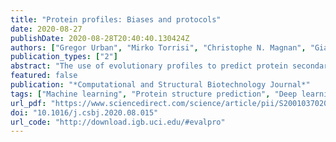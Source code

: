 ```yaml
---
title: "Protein profiles: Biases and protocols"
date: 2020-08-27
publishDate: 2020-08-28T20:40:40.130424Z
authors: ["Gregor Urban", "Mirko Torrisi", "Christophe N. Magnan", "Gianluca Pollastri", "Pierre Baldi"]
publication_types: ["2"]
abstract: "The use of evolutionary profiles to predict protein secondary structure, as well as other protein structural features, has been standard practice since the 1990s. Using profiles in the input of such predictors, in place or in addition to the sequence itself, leads to significantly more accurate predictions. While profiles can enhance structural signals, their role remains somewhat surprising as proteins do not use profiles when folding in vivo. Furthermore, the same sequence-based redundancy reduction protocols initially derived to train and evaluate sequence-based predictors, have been applied to train and evaluate profile-based predictors. This can lead to unfair comparisons since profiles may facilitate the bleeding of information between training and test sets. Here we use the extensively studied problem of secondary structure prediction to better evaluate the role of profiles and show that: (1) high levels of profile similarity between training and test proteins are observed when using standard sequence-based redundancy protocols; (2) the gain in accuracy for profile-based predictors, over sequence-based predictors, strongly relies on these high levels of profile similarity between training and test proteins; and (3) the overall accuracy of a profile-based predictor on a given protein dataset provides a biased measure when trying to estimate the actual accuracy of the predictor, or when comparing it to other predictors. We show, however, that this bias can be mitigated by implementing a new protocol (EVALpro) which evaluates the accuracy of profile-based predictors as a function of the profile similarity between training and test proteins. Such a protocol not only allows for a fair comparison of the predictors on equally hard or easy examples, but also reduces the impact of choosing a given similarity cutoff when selecting test proteins. The EVALpro program is available in the SCRATCH suite ( www.scratch.proteomics.ics.uci.edu) and can be downloaded at: http://download.igb.uci.edu/#evalpro."
featured: false
publication: "*Computational and Structural Biotechnology Journal*"
tags: ["Machine learning", "Protein structure prediction", "Deep learning"]
url_pdf: "https://www.sciencedirect.com/science/article/pii/S2001037020303688"
doi: "10.1016/j.csbj.2020.08.015"
url_code: "http://download.igb.uci.edu/#evalpro"
---
```



